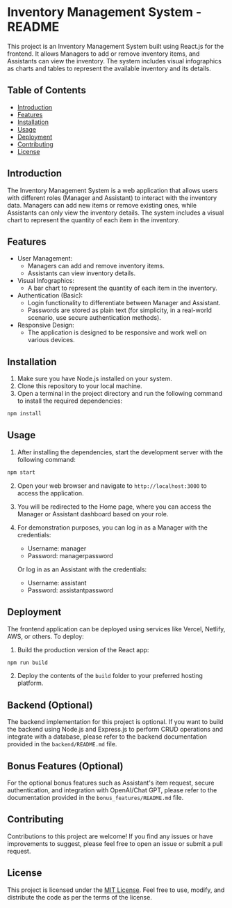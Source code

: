 # Inventory Management System - README

This project is an Inventory Management System built using React.js for the frontend. It allows Managers to add or remove inventory items, and Assistants can view the inventory. The system includes visual infographics as charts and tables to represent the available inventory and its details.

## Table of Contents

- [Introduction](#introduction)
- [Features](#features)
- [Installation](#installation)
- [Usage](#usage)
- [Deployment](#deployment)
- [Contributing](#contributing)
- [License](#license)

## Introduction

The Inventory Management System is a web application that allows users with different roles (Manager and Assistant) to interact with the inventory data. Managers can add new items or remove existing ones, while Assistants can only view the inventory details. The system includes a visual chart to represent the quantity of each item in the inventory.

## Features

- User Management:
  - Managers can add and remove inventory items.
  - Assistants can view inventory details.
- Visual Infographics:
  - A bar chart to represent the quantity of each item in the inventory.
- Authentication (Basic):
  - Login functionality to differentiate between Manager and Assistant.
  - Passwords are stored as plain text (for simplicity, in a real-world scenario, use secure authentication methods).
- Responsive Design:
  - The application is designed to be responsive and work well on various devices.

## Installation

1. Make sure you have Node.js installed on your system.
2. Clone this repository to your local machine.
3. Open a terminal in the project directory and run the following command to install the required dependencies:

```bash
npm install
```

## Usage

1. After installing the dependencies, start the development server with the following command:

```bash
npm start
```

2. Open your web browser and navigate to `http://localhost:3000` to access the application.

3. You will be redirected to the Home page, where you can access the Manager or Assistant dashboard based on your role.

4. For demonstration purposes, you can log in as a Manager with the credentials:
   - Username: manager
   - Password: managerpassword

   Or log in as an Assistant with the credentials:
   - Username: assistant
   - Password: assistantpassword

## Deployment

The frontend application can be deployed using services like Vercel, Netlify, AWS, or others. To deploy:

1. Build the production version of the React app:

```bash
npm run build
```

2. Deploy the contents of the `build` folder to your preferred hosting platform.

## Backend (Optional)

The backend implementation for this project is optional. If you want to build the backend using Node.js and Express.js to perform CRUD operations and integrate with a database, please refer to the backend documentation provided in the `backend/README.md` file.

## Bonus Features (Optional)

For the optional bonus features such as Assistant's item request, secure authentication, and integration with OpenAI/Chat GPT, please refer to the documentation provided in the `bonus_features/README.md` file.

## Contributing

Contributions to this project are welcome! If you find any issues or have improvements to suggest, please feel free to open an issue or submit a pull request.

## License

This project is licensed under the [MIT License](LICENSE). Feel free to use, modify, and distribute the code as per the terms of the license.
